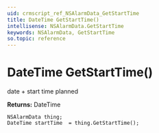 ```yaml
---
uid: crmscript_ref_NSAlarmData_GetStartTime
title: DateTime GetStartTime()
intellisense: NSAlarmData.GetStartTime
keywords: NSAlarmData, GetStartTime
so.topic: reference
---
```


# DateTime GetStartTime()

date + start time planned

**Returns:** DateTime

```crmscript
NSAlarmData thing;
DateTime startTime  = thing.GetStartTime();
```

